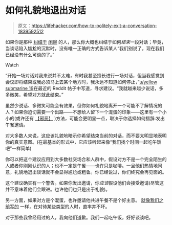 # 如何礼貌地退出对话

> 原文：<https://lifehacker.com/how-to-politely-exit-a-conversation-1839592512>

如果你是那种 [纠结于](https://lifehacker.com/how-to-make-better-small-talk-1832124157) [闲聊](https://lifehacker.com/how-to-make-better-small-talk-1832124157) 的人，那么你大概也纠结于如何*结束*一段对话；毕竟，当谈话陷入尴尬的沉默时，没有唯一正确的方式告诉某人“我们别说了，现在我们已经没有什么可谈的了。”

Watch

“开始一场对话对我来说并不太难，有时我甚至擅长进行一场对话，但当我感觉到会议即将结束或我必须马上去某个地方时，我永远不知道如何停止，”[u/yellow submarine 19](https://www.reddit.com/r/socialanxiety/comments/6hbh7e/does_anyone_else_have_a_hard_time_ending/)在最近的 Reddit 帖子中写道，寻求建议。“我就越来越少说话，多多微笑，希望对方就此结束。”

虽然少说话、多微笑可能会有效果，但你如何礼貌地离开一个可能不了解情况的人？如果你迫切需要一个出路——不想给人留下一个混蛋的印象——这里有一个小小的(或许还有 [【邪恶】](https://lifehacker.com/c/evil-week) )方法，可能会更明显一点，取决于你选择如何措辞:发出午餐邀请。

对大多数人来说，这应该礼貌地暗示你希望结束当前的对话，而不要太明显地表明你的真实意图。(在最基本的形式中，它应该听起来像“我们找个时间一起吃午饭吧”一样简单)

你可以把这个建议应用到大多数社交场合和人群中，假设对方不是一个完全陌生的人或者你刚刚认识的人；也不一定是午餐——也许只是咖啡。一旦他们热情地同意，礼貌地退出谈话就不会显得尴尬或粗鲁。你已经说过，你们终究会再见面的。

这个建议确实有一个警告。如果你发出邀请，你*应该*假设他们会接受邀请(尽管这并不意味着他们会跟进。也许他们也只是出于礼貌)。

另一方面，如果对方是个混蛋，也许邀请他共进午餐不是个好主意。 [就像我们之前写的](https://lifehacker.com/how-to-get-out-of-an-unwanted-conversation-1834778598) 一样，在对待某些类型的人时，直率并不坏。

对于那些我曾经用过的人，我向他们道歉。我们一起吃午饭，好好谈谈吧。